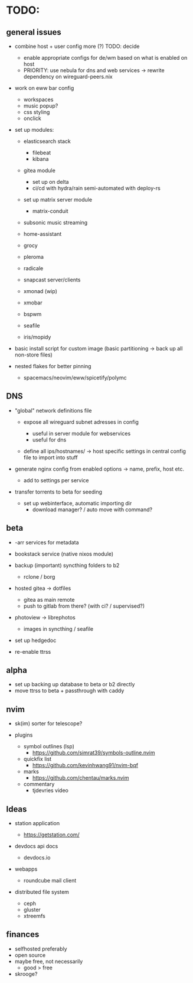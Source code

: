 # TODO:

## general issues

- combine host + user config more (?) TODO: decide
    - enable appropriate configs for de/wm based on what is enabled on host
    - PRIORITY: use nebula for dns and web services -> rewrite dependency on wireguard-peers.nix

- work on eww bar config
    - workspaces
    - music popup?
    - css styling
    - onclick

- set up modules:
    - elasticsearch stack
        - filebeat
        - kibana
    - gitea module
        - set up on delta
        - ci/cd with hydra/rain semi-automated with deploy-rs
    - set up matrix server module
        - matrix-conduit
    - subsonic music streaming
    - home-assistant
    - grocy
    - pleroma
    - radicale
    - snapcast server/clients

    - xmonad (wip)
    - xmobar
    - bspwm

    - seafile
    - iris/mopidy


- basic install script for custom image (basic partitioning -> back up all non-store files)

- nested flakes for better pinning
    - spacemacs/neovim/eww/spicetify/polymc

## DNS

- "global" network definitions file
    - expose all wireguard subnet adresses in config
        - useful in server module for webservices
        - useful for dns

    - define all ips/hostnames/ -> host specific settings in central config file to import into stuff

- generate nginx config from enabled options -> name, prefix, host etc.
    - add to settings per service

- transfer torrents to beta for seeding
    - set up webinterface, automatic importing dir
        - download manager? / auto move with command?

## beta

- -arr services for metadata

- bookstack service (native nixos module)

- backup (important) syncthing folders to b2
    - rclone / borg

- hosted gitea -> dotfiles
    - gitea as main remote
    - push to gitlab from there? (with ci? / supervised?)

- photoview -> librephotos
    - images in syncthing / seafile

- set up hedgedoc
- re-enable ttrss

## alpha

- set up backing up database to beta or b2 directly
- move ttrss to beta + passthrough with caddy

## nvim

- sk(im) sorter for telescope?

- plugins
    - symbol outlines (lsp)
        - https://github.com/simrat39/symbols-outline.nvim
    - quickfix list
        - https://github.com/kevinhwang91/nvim-bqf
    - marks 
        - https://github.com/chentau/marks.nvim
    - commentary
        - tjdevries video

## Ideas

- station application
    - https://getstation.com/

- devdocs api docs
    - devdocs.io

- webapps
    - roundcube mail client

- distributed file system
    - ceph
    - gluster
    - xtreemfs

## finances

- selfhosted preferably
- open source
- maybe free, not necessarily
    - good > free
- skrooge?
